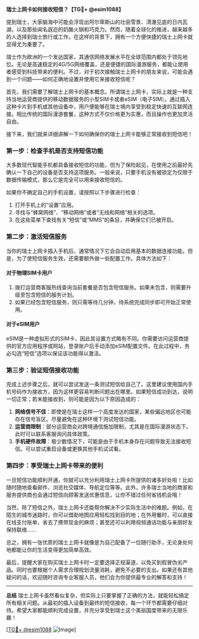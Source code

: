 **瑞士上网卡如何接收短信？【TG💪+ @esim1088】**

提到瑞士，大家脑海中可能会浮现出阿尔卑斯山的壮丽雪景、清澈见底的日内瓦湖，以及那些闻名遐迩的奶酪火锅和巧克力。然而，随着全球化的推进，越来越多的人选择到瑞士旅行或工作。在这样的背景下，拥有一个方便快捷的瑞士上网卡就显得尤为重要了。

瑞士作为欧洲的一个发达国家，其通信网络发展水平在全球范围内都处于领先地位。无论是高速稳定的4G/5G网络覆盖，还是便捷的国际漫游服务，都能让使用者感受到科技带来的便利。不过，对于初次接触瑞士上网卡的朋友来说，可能会遇到一个问题——如何正确地设置并使用它来接收短信呢？

首先，我们需要了解瑞士上网卡的基本概念。所谓瑞士上网卡，实际上就是一种支持当地运营商提供的移动数据服务的小型SIM卡或者eSIM（电子SIM）。通过插入这种卡片到手机或其他设备中，用户便能够在瑞士境内享受到稳定快速的互联网连接。相比传统的国际漫游套餐，这种方式不仅价格更为实惠，而且操作也更加灵活自由。

接下来，我们就来详细讲解一下如何确保你的瑞士上网卡能够正常接收到短信吧！

### **第一步：检查手机是否支持短信功能**
大多数现代智能手机都具备接收短信的功能，但为了保险起见，在使用之前最好先确认一下自己的设备是否支持这项服务。一般来说，只要手机没有被锁定为仅限于数据传输模式，那么它是完全可以用来接收短信的。

如果你不确定自己的手机设置，请按照以下步骤进行检查：
1. 打开手机上的“设置”应用。
2. 寻找与“蜂窝网络”、“移动网络”或者“无线和网络”相关的选项。
3. 在这些菜单下查找有关“短信”或“MMS”的条目，并确保它们已被开启。

### **第二步：激活短信服务**
当你的瑞士上网卡插入手机后，通常情况下它会自动启用基本的数据连接功能。但是，为了使短信服务生效，还需要额外做一些配置工作。具体方法如下：

#### **对于物理SIM卡用户**
1. 拨打运营商客服热线查询当前套餐是否包含短信服务。如果未包含，则需要升级至包含短信的服务计划。
2. 如果已经包含短信服务，则只需等待几分钟，待系统完成同步即可开始正常使用。

#### **对于eSIM用户**
eSIM是一种虚拟形式的SIM卡，因此其设置方式略有不同。你需要访问运营商提供的官方应用程序或网站，登录账户后手动添加eSIM配置文件。在此过程中，务必勾选“短信”选项以保证该功能得以激活。

### **第三步：验证短信接收功能**
完成上述步骤之后，就可以尝试发送一条测试短信给自己了。这里建议使用国内手机号码作为接收方，因为这样更容易判断问题出在哪里。如果短信成功到达，说明一切正常；若未能接收到，则可能是因为以下原因造成的：

1. **网络信号不佳**：即使是在瑞士这样一个高度发达的国家，某些偏远地区也可能存在信号盲区。尽量避免在这种环境下测试短信功能。
2. **运营商限制**：部分运营商会对跨境通信施加限制，尤其是在国际漫游状态下。此时可以联系客服询问具体政策。
3. **手机硬件故障**：极少数情况下，可能是由于手机本身存在问题导致无法接收短信。可以尝试重启设备或更换其他手机试试看。

### **第四步：享受瑞士上网卡带来的便利**
一旦短信功能顺利开通，你就可以充分利用瑞士上网卡所提供的诸多好处啦！比如随时随地查看邮件、浏览社交媒体、导航定位等等。此外，许多瑞士当地的商家和服务提供商也会通过短信向顾客发送优惠信息，让你不错过任何省钱机会哦！

当然，除了短信之外，瑞士上网卡还能帮你解决不少实际生活中的难题。例如，在陌生的城市迷路时，你可以借助地图应用轻松找到目的地；在外用餐时，可以直接在线支付账单，省去了携带现金的麻烦；甚至还可以利用视频通话功能与亲朋好友保持联络……

总之，拥有一张优质的瑞士上网卡就像是为自己配备了一位随行助手，无论身处何地都能让你的生活变得更加简单高效。

最后，提醒大家在购买瑞士上网卡时一定要选择正规渠道，以免买到假冒伪劣产品。同时也要根据个人需求合理规划流量消耗，避免不必要的支出。如果还有其他疑问的话，欢迎随时咨询专业客服人员，他们会为你提供最专业的解答和支持！

---

**总结**
瑞士上网卡虽然看似复杂，但实际上只要掌握了正确的方法，就能轻松搞定所有相关问题。从最初的插入设备到最终的短信接收，每一个环节都需要仔细对待。希望大家都能顺利完成设置，并充分享受到瑞士这个美丽国度带来的无限乐趣！

[[TG💪+ @esim1088](https://t.me/s/esim1088) ![Image](https://i.postimg.cc/4NQfJmqS/Snipaste-2025-05-13-00-14-12.png)]